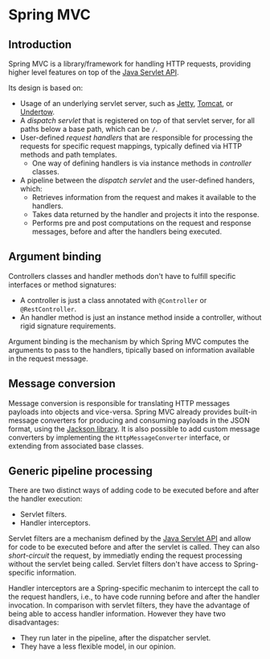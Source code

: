 # Spring MVC

## Introduction

Spring MVC is a library/framework for handling HTTP requests, providing higher level features on top of the [Java Servlet API](https://javaee.github.io/servlet-spec/).

Its design is based on:
- Usage of an underlying servlet server, such as [Jetty](https://www.eclipse.org/jetty/), [Tomcat](http://tomcat.apache.org/), or [Undertow](https://undertow.io/undertow-docs/undertow-docs-1.2.0/).
- A _dispatch servlet_ that is registered on top of that servlet server, for all paths below a base path, which can be `/`.
- User-defined _request handlers_ that are responsible for processing the requests for specific request mappings, typically defined via HTTP methods and path templates.
  - One way of defining handlers is via instance methods in _controller_ classes.
- A pipeline between the _dispatch servlet_ and the user-defined handers, which:
  - Retrieves information from the request and makes it available to the handlers.
  - Takes data returned by the handler and projects it into the response.
  - Performs pre and post computations on the request and response messages, before and after the handlers being executed.

## Argument binding

Controllers classes and handler methods don't have to fulfill specific interfaces or method signatures:
- A controller is just a class annotated with `@Controller` or `@RestController`.
- An handler method is just an instance method inside a controller, without rigid signature requirements.
  
Argument binding is the mechanism by which Spring MVC computes the arguments to pass to the handlers, tipically based on information available in the request message.


## Message conversion

Message conversion is responsible for translating HTTP messages payloads into objects and vice-versa.
Spring MVC already provides built-in message converters for producing and consuming payloads in the JSON format, using the [Jackson library](https://github.com/FasterXML/jackson).
It is also possible to add custom message converters by implementing the `HttpMessageConverter` interface, or extending from associated base classes.


## Generic pipeline processing

There are two distinct ways of adding code to be executed before and after the handler execution:
- Servlet filters.
- Handler interceptors.

Servlet filters are a mechanism defined by the [Java Servlet API](https://javaee.github.io/servlet-spec/) and allow for code to be executed before and after the servlet is called. They can also _short-circuit_ the request, by immediatly ending the request processing without the servlet being called.
Servlet filters don't have access to Spring-specific information.

Handler interceptors are a Spring-specific mechanim to intercept the call to the request handlers, i.e., to have code running before and after the handler invocation.
In comparison with servlet filters, they have the advantage of being able to access handler information. However they have two disadvantages:
- They run later in the pipeline, after the dispatcher servlet.
- They have a less flexible model, in our opinion.


